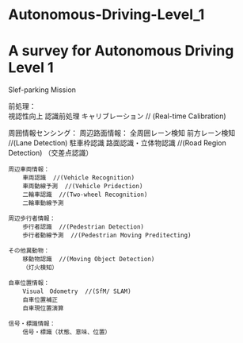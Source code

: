# Autonomous-Driving-Level_1
A survey for Autonomous Driving Level 1
=========================================================================================================================
Slef-parking Mission

前処理：    
  視認性向上
  認識前処理
  キャリブレーション  // (Real-time Calibration)

周囲情報センシング：
	周辺路面情報：
		全周囲レーン検知
		前方レーン検知  //(Lane Detection)
		駐車枠認識
		路面認識・立体物認識  //(Road Region Detection)
		（交差点認識）
		
	周辺車両情報：
		車両認識  //(Vehicle Recognition)
		車両動線予測  //(Vehicle Pridection)
		二輪車認識  //(Two-wheel Recognition)
		二輪車動線予測  
		
	周辺歩行者情報：
		歩行者認識  //(Pedestrian Detection)
		歩行者動線予測  //(Pedestrian Moving Preditecting)
		
	その他異動物：
		移動物認識  //(Moving Object Detection)
		（灯火検知）
		
	自車位置情報：
		Visual　Odometry  //(SfM/ SLAM)
		自車位置補正
		自車現位置演算
		
	信号・標識情報：
		信号・標識（状態、意味、位置）
  
